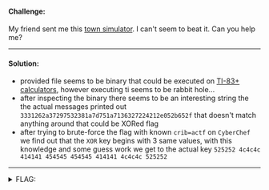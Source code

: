 #### Challenge:

My friend sent me this [town simulator](./TOWN.8xp ":ignore"). I can't seem to beat it. Can you help me?

---

#### Solution:

- provided file seems to be binary that could be executed on [TI-83+ calculators](https://www.cemetech.net/projects/jstified/), however executing ti seems to be rabbit hole...
- after inspecting the binary there seems to be an interesting string the the actual messages printed out `3331262a37297532381a7d751a7136327224212e052b652f` that doesn't match anything around that could be XORed flag
- after trying to brute-force the flag with known `crib=actf` on `CyberChef` we find out that the `XOR` key  begins with 3 same values, with this knowledge and some guess work we get to the actual key `525252 4c4c4c 414141 454545 454545 414141 4c4c4c 525252`

---

<details><summary>FLAG:</summary>

```
actf{e4sy_80_4ss3embIy7}
```

</details>
<br/>
